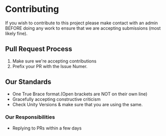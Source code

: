 # Contributing

If you wish to contribute to this project please make contact with an admin BEFORE doing any work 
to ensure that we are accepting submissions (most likely fine). 

## Pull Request Process

1. Make sure we're accepting contributions
2. Prefix your PR with the Issue Numer.

## Our Standards

* One True Brace format.(Open brackets are NOT on their own line)
* Gracefully accepting constructive criticism
* Check Unity Versions & make sure that you are using the same.

### Our Responsibilities

* Replying to PRs within a few days
